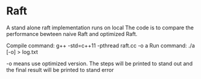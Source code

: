 # Raft
A stand alone raft implementation runs on local
The code is to compare the performance bewteen naive Raft and optimized Raft.

Compile command: g++ -std=c++11 -pthread raft.cc -o a
Run command: ./a [-o] > log.txt

-o means use optimized version. The steps will be printed to stand out and the final result will be printed to stand error
